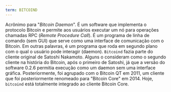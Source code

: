 ```yaml
---
term: BITCOIND
---
```


Acrônimo para "*Bitcoin Daemon*". É um software que implementa o protocolo Bitcoin e permite aos usuários executar um nó para operações chamadas RPC (*Remote Procedure Call*). É um programa de linha de comando (sem GUI) que serve como uma interface de comunicação com o Bitcoin. Em outras palavras, é um programa que roda em segundo plano com o qual o usuário pode interagir (daemon). `Bitcoind` fazia parte do cliente original de Satoshi Nakamoto. Alguns o consideram como o segundo cliente na história do Bitcoin, após o primeiro de Satoshi, já que a versão do software 0.2.6 permitia execução como um daemon sem uma interface gráfica. Posteriormente, foi agrupado com o Bitcoin QT em 2011, um cliente que foi posteriormente renomeado para "Bitcoin Core" em 2014. Hoje, `bitcoind` está totalmente integrado ao cliente Bitcoin Core.